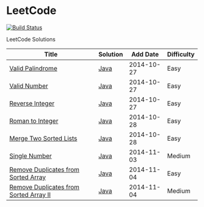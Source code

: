 LeetCode
========
[![Build Status](https://travis-ci.org/aiyanbo/leetcode.svg)](https://travis-ci.org/aiyanbo/leetcode)

LeetCode Solutions

| Title | Solution | Add Date | Difficulty |
| ----- | -------- | -------- | ---------- |
|[Valid Palindrome](https://oj.leetcode.com/problems/valid-palindrome/)| [Java](https://github.com/aiyanbo/leetcode/blob/master/src/main/java/solutions/ValidPalindrome.java)|2014-10-27|Easy|
|[Valid Number](https://oj.leetcode.com/problems/valid-number/)| [Java](https://github.com/aiyanbo/leetcode/blob/master/src/main/java/solutions/ValidNumber.java)|2014-10-27|Easy|
|[Reverse Integer](https://oj.leetcode.com/problems/reverse-integer/)| [Java](https://github.com/aiyanbo/leetcode/blob/master/src/main/java/solutions/ReverseInteger.java)|2014-10-27|Easy|
|[Roman to Integer](https://oj.leetcode.com/problems/roman-to-integer/)| [Java](https://github.com/aiyanbo/leetcode/blob/master/src/main/java/solutions/RomanToInteger.java)|2014-10-28|Easy|
|[Merge Two Sorted Lists](https://oj.leetcode.com/problems/merge-two-sorted-lists/)| [Java](https://github.com/aiyanbo/leetcode/blob/master/src/main/java/solutions/MergeTwoSortedLists.java)|2014-10-28|Easy|
|[Single Number](https://oj.leetcode.com/problems/single-number/)| [Java](https://github.com/aiyanbo/leetcode/blob/master/src/main/java/solutions/SingleNumber.java)|2014-11-03|Medium|
|[Remove Duplicates from Sorted Array](https://oj.leetcode.com/problems/remove-duplicates-from-sorted-array/)| [Java](https://github.com/aiyanbo/leetcode/blob/master/src/main/java/solutions/RemoveDuplicatesFromSortedArray.java)|2014-11-04|Easy|
|[Remove Duplicates from Sorted Array II](https://oj.leetcode.com/problems/remove-duplicates-from-sorted-array-ii/)| [Java](https://github.com/aiyanbo/leetcode/blob/master/src/main/java/solutions/RemoveDuplicatesFromSortedArray2.java)|2014-11-04|Medium|